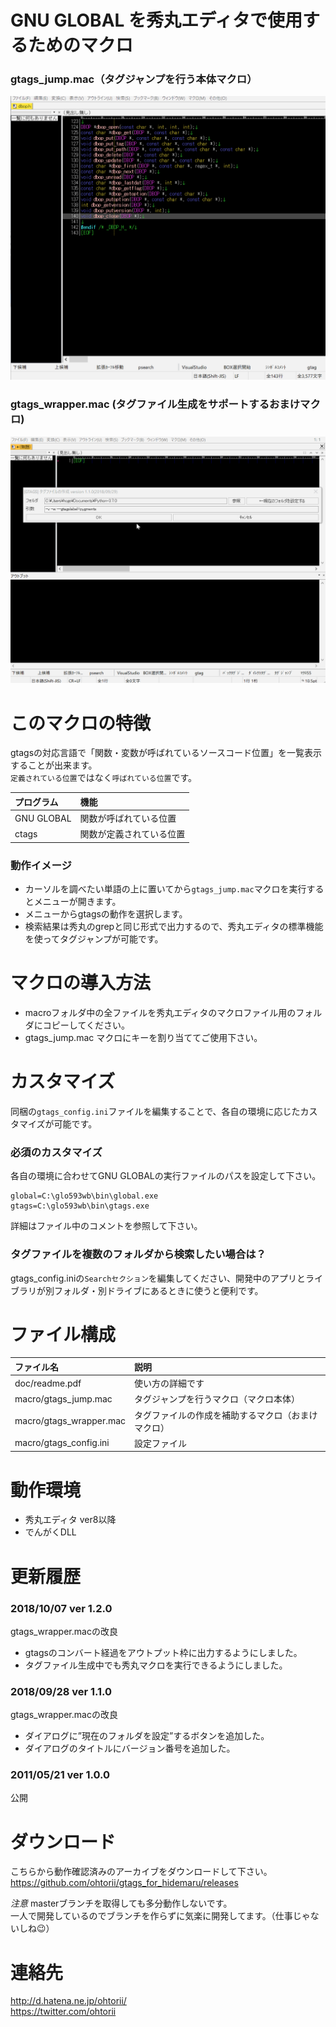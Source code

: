 GNU GLOBAL を秀丸エディタで使用するためのマクロ
=============
### gtags_jump.mac（タグジャンプを行う本体マクロ）<br>
![example](gtags_jump.gif)

### gtags_wrapper.mac (タグファイル生成をサポートするおまけマクロ)<br>
![example](gtags_wrapper.gif)

# このマクロの特徴
gtagsの対応言語で「関数・変数が呼ばれているソースコード位置」を一覧表示することが出来ます。<br>
`定義されている位置`ではなく`呼ばれている位置`です。

|プログラム|機能|
|:---|:---|
|GNU GLOBAL|関数が呼ばれている位置|
|ctags|関数が定義されている位置|

### 動作イメージ
- カーソルを調べたい単語の上に置いてから`gtags_jump.mac`マクロを実行するとメニューが開きます。
- メニューからgtagsの動作を選択します。
- 検索結果は秀丸のgrepと同じ形式で出力するので、秀丸エディタの標準機能を使ってタグジャンプが可能です。

# マクロの導入方法
- macroフォルダ中の全ファイルを秀丸エディタのマクロファイル用のフォルダにコピーしてください。
- gtags_jump.mac マクロにキーを割り当ててご使用下さい。

# カスタマイズ
同梱の`gtags_config.ini`ファイルを編集することで、各自の環境に応じたカスタマイズが可能です。

### 必須のカスタマイズ
各自の環境に合わせてGNU GLOBALの実行ファイルのパスを設定して下さい。
```
global=C:\glo593wb\bin\global.exe
gtags=C:\glo593wb\bin\gtags.exe
```
詳細はファイル中のコメントを参照して下さい。

### タグファイルを複数のフォルダから検索したい場合は？
gtags_config.iniの`Searchセクション`を編集してください、開発中のアプリとライブラリが別フォルダ・別ドライブにあるときに使うと便利です。

# ファイル構成
|ファイル名|説明|
|:---|:---|
|doc/readme.pdf|使い方の詳細です|
|macro/gtags_jump.mac|タグジャンプを行うマクロ（マクロ本体）|
|macro/gtags_wrapper.mac|タグファイルの作成を補助するマクロ（おまけマクロ）|
|macro/gtags_config.ini|設定ファイル|

# 動作環境
- 秀丸エディタ ver8以降
- でんがくDLL

# 更新履歴
### 2018/10/07 ver 1.2.0
gtags_wrapper.macの改良
- gtagsのコンバート経過をアウトプット枠に出力するようにしました。
- タグファイル生成中でも秀丸マクロを実行できるようにしました。
### 2018/09/28 ver 1.1.0
gtags_wrapper.macの改良
- ダイアログに”現在のフォルダを設定”するボタンを追加した。
- ダイアログのタイトルにバージョン番号を追加した。
### 2011/05/21 ver 1.0.0
公開


# ダウンロード

こちらから動作確認済みのアーカイブをダウンロードして下さい。<br>
https://github.com/ohtorii/gtags_for_hidemaru/releases

*注意*
masterブランチを取得しても多分動作しないです。<br>
一人で開発しているのでブランチを作らずに気楽に開発してます。（仕事じゃないしね😉）


# 連絡先
<http://d.hatena.ne.jp/ohtorii/> <br>
<https://twitter.com/ohtorii>
